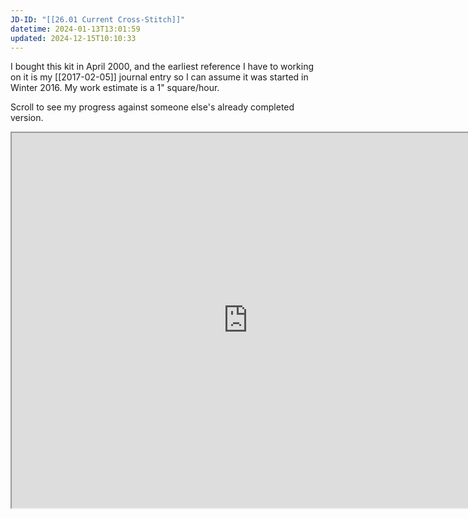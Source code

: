 ```yaml
---
JD-ID: "[[26.01 Current Cross-Stitch]]"
datetime: 2024-01-13T13:01:59
updated: 2024-12-15T10:10:33
---
```

I bought this kit in April 2000, and the earliest reference I have to working on it is my [[2017-02-05]] journal entry so I can assume it was started in Winter 2016. My work estimate is a 1" square/hour.

Scroll to see my progress against someone else's already completed version.

<iframe id="slider"
		src="https://quantumgardener.info/src/slider?before=/assets/cross-stitch/danish-ships-2024-12-15.webp&after=/assets/cross-stitch/danish-ships.webp" 
		width="755" 
		height="600">
</iframe>